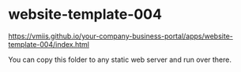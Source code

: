 # website-template-004

https://vmiis.github.io/your-company-business-portal/apps/website-template-004/index.html


You can copy this folder to any static web server and run over there.
